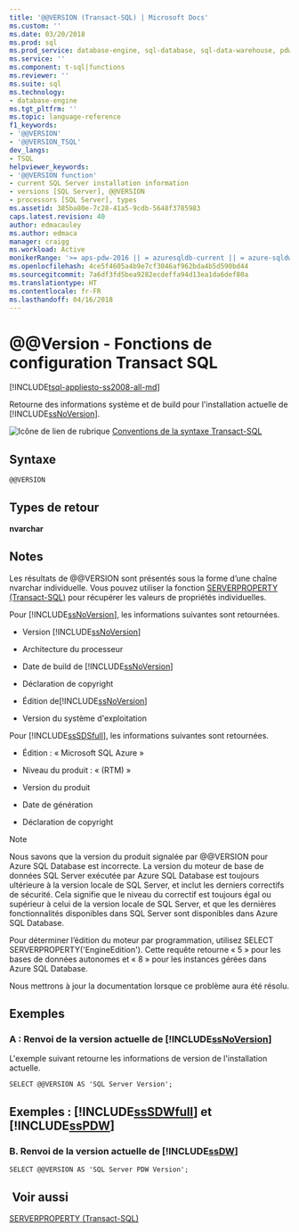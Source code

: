 ```yaml
---
title: '@@VERSION (Transact-SQL) | Microsoft Docs'
ms.custom: ''
ms.date: 03/20/2018
ms.prod: sql
ms.prod_service: database-engine, sql-database, sql-data-warehouse, pdw
ms.service: ''
ms.component: t-sql|functions
ms.reviewer: ''
ms.suite: sql
ms.technology:
- database-engine
ms.tgt_pltfrm: ''
ms.topic: language-reference
f1_keywords:
- '@@VERSION'
- '@@VERSION_TSQL'
dev_langs:
- TSQL
helpviewer_keywords:
- '@@VERSION function'
- current SQL Server installation information
- versions [SQL Server], @@VERSION
- processors [SQL Server], types
ms.assetid: 385ba80e-7c28-41a5-9cdb-5648f3785983
caps.latest.revision: 40
author: edmacauley
ms.author: edmaca
manager: craigg
ms.workload: Active
monikerRange: '>= aps-pdw-2016 || = azuresqldb-current || = azure-sqldw-latest || >= sql-server-2016 || = sqlallproducts-allversions'
ms.openlocfilehash: 4ce5f4605a4b9e7cf3046af962bda4b5d590bd44
ms.sourcegitcommit: 7a6df3fd5bea9282ecdeffa94d13ea1da6def80a
ms.translationtype: HT
ms.contentlocale: fr-FR
ms.lasthandoff: 04/16/2018
---
```

# <a name="x40x40version---transact-sql-configuration-functions"></a>&#x40;&#x40;Version - Fonctions de configuration Transact SQL
[!INCLUDE[tsql-appliesto-ss2008-all-md](../../includes/tsql-appliesto-ss2008-all-md.md)]

  Retourne des informations système et de build pour l'installation actuelle de [!INCLUDE[ssNoVersion](../../includes/ssnoversion-md.md)].  
  
 ![Icône de lien de rubrique](../../database-engine/configure-windows/media/topic-link.gif "Icône lien de rubrique") [Conventions de la syntaxe Transact-SQL](../../t-sql/language-elements/transact-sql-syntax-conventions-transact-sql.md)  
  
## <a name="syntax"></a>Syntaxe  
  
```  
@@VERSION  
```  
  
## <a name="return-types"></a>Types de retour  
 **nvarchar**  
  
## <a name="remarks"></a>Notes   
 Les résultats de @@VERSION sont présentés sous la forme d’une chaîne nvarchar individuelle. Vous pouvez utiliser la fonction [SERVERPROPERTY &#40;Transact-SQL&#41;](../../t-sql/functions/serverproperty-transact-sql.md) pour récupérer les valeurs de propriétés individuelles.  
  
 Pour [!INCLUDE[ssNoVersion](../../includes/ssnoversion-md.md)], les informations suivantes sont retournées.  
  
-   Version [!INCLUDE[ssNoVersion](../../includes/ssnoversion-md.md)]  
  
-   Architecture du processeur  
  
-   Date de build de [!INCLUDE[ssNoVersion](../../includes/ssnoversion-md.md)]  
  
-   Déclaration de copyright  
  
-   Édition de[!INCLUDE[ssNoVersion](../../includes/ssnoversion-md.md)]   
  
-   Version du système d'exploitation  
  
 Pour [!INCLUDE[ssSDSfull](../../includes/sssdsfull-md.md)], les informations suivantes sont retournées.  
  
-   Édition : « Microsoft SQL Azure »  
  
-   Niveau du produit : « (RTM) »  
  
-   Version du produit  
  
-   Date de génération  
  
-   Déclaration de copyright  

> [!NOTE]  
> Nous savons que la version du produit signalée par @@VERSION pour Azure SQL Database est incorrecte. La version du moteur de base de données SQL Server exécutée par Azure SQL Database est toujours ultérieure à la version locale de SQL Server, et inclut les derniers correctifs de sécurité. Cela signifie que le niveau du correctif est toujours égal ou supérieur à celui de la version locale de SQL Server, et que les dernières fonctionnalités disponibles dans SQL Server sont disponibles dans Azure SQL Database.
>
> Pour déterminer l’édition du moteur par programmation, utilisez SELECT SERVERPROPERTY('EngineEdition'). Cette requête retourne « 5 » pour les bases de données autonomes et « 8 » pour les instances gérées dans Azure SQL Database. 
>
> Nous mettrons à jour la documentation lorsque ce problème aura été résolu.

  
## <a name="examples"></a>Exemples  
  
### <a name="a-return-the-current-version-of-includessnoversionincludesssnoversion-mdmd"></a>A : Renvoi de la version actuelle de [!INCLUDE[ssNoVersion](../../includes/ssnoversion-md.md)]  
 L'exemple suivant retourne les informations de version de l'installation actuelle.  
  
```  
SELECT @@VERSION AS 'SQL Server Version';  
```  
  
## <a name="examples-includesssdwfullincludessssdwfull-mdmd-and-includesspdwincludessspdw-mdmd"></a>Exemples : [!INCLUDE[ssSDWfull](../../includes/sssdwfull-md.md)] et [!INCLUDE[ssPDW](../../includes/sspdw-md.md)]  
  
### <a name="b-return-the-current-version-of-includessdwincludesssdw-mdmd"></a>B. Renvoi de la version actuelle de [!INCLUDE[ssDW](../../includes/ssdw-md.md)]  
  
```  
SELECT @@VERSION AS 'SQL Server PDW Version';  
```  
  
## <a name="see-also"></a> Voir aussi  
 [SERVERPROPERTY &#40;Transact-SQL&#41;](../../t-sql/functions/serverproperty-transact-sql.md)  
  
  

